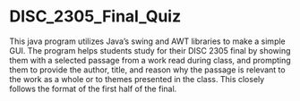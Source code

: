 # DISC_2305_Final_Quiz
This java program utilizes Java’s swing and AWT libraries to make a simple GUI. The program helps students study for their DISC 2305 final by showing them with a selected passage from a work read during class, and prompting them to provide the author, title, and reason why the passage is relevant to the work as a whole or to themes presented in the class. This closely follows the format of the first half of the final.

